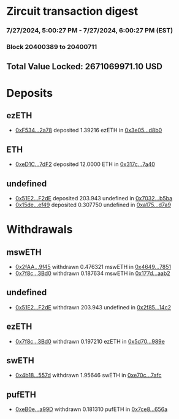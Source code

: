 # Zircuit transaction digest
### 7/27/2024, 5:00:27 PM - 7/27/2024, 6:00:27 PM (EST)
### Block 20400389 to 20400711

## Total Value Locked: 2671069971.10 USD

# Deposits
## ezETH
- [0xF534...2a78](https://etherscan.io/address/0xF534Dd915A3fBe36995537412d515fce46762a78) deposited 1.39216 ezETH in [0x3e05...d8b0](https://etherscan.io/tx/0xF534Dd915A3fBe36995537412d515fce46762a78)
## ETH
- [0xeD1C...7dF2](https://etherscan.io/address/0xeD1C3A1c023C2904aD5BabA5a3fa9F24EF747dF2) deposited 12.0000 ETH in [0x317c...7a40](https://etherscan.io/tx/0xeD1C3A1c023C2904aD5BabA5a3fa9F24EF747dF2)
## undefined
- [0x51E2...F2dE](https://etherscan.io/address/0x51E2Ec5642b995f97d60e75Ae11A587aD81aF2dE) deposited 203.943 undefined in [0x7032...b5ba](https://etherscan.io/tx/0x51E2Ec5642b995f97d60e75Ae11A587aD81aF2dE)
- [0x15de...ef49](https://etherscan.io/address/0x15de7B6a83ee7735EA00Dc4a0506059cDA4Bef49) deposited 0.307750 undefined in [0xa175...d7a9](https://etherscan.io/tx/0x15de7B6a83ee7735EA00Dc4a0506059cDA4Bef49)
# Withdrawals
## mswETH
- [0x2fAA...9f45](https://etherscan.io/address/0x2fAAC9010E89e4AfD94b8CDd63a88D22bA499f45) withdrawn 0.476321 mswETH in [0x4649...7851](https://etherscan.io/tx/0x2fAAC9010E89e4AfD94b8CDd63a88D22bA499f45)
- [0x7f8c...3Bd0](https://etherscan.io/address/0x7f8c624EbE44462e46CeC7e1c4B331E592393Bd0) withdrawn 0.187634 mswETH in [0x177d...aab2](https://etherscan.io/tx/0x7f8c624EbE44462e46CeC7e1c4B331E592393Bd0)
## undefined
- [0x51E2...F2dE](https://etherscan.io/address/0x51E2Ec5642b995f97d60e75Ae11A587aD81aF2dE) withdrawn 203.943 undefined in [0x2f85...14c2](https://etherscan.io/tx/0x51E2Ec5642b995f97d60e75Ae11A587aD81aF2dE)
## ezETH
- [0x7f8c...3Bd0](https://etherscan.io/address/0x7f8c624EbE44462e46CeC7e1c4B331E592393Bd0) withdrawn 0.197210 ezETH in [0x5d70...989e](https://etherscan.io/tx/0x7f8c624EbE44462e46CeC7e1c4B331E592393Bd0)
## swETH
- [0x4b18...557d](https://etherscan.io/address/0x4b188Ad682Bcf0240202693ACefF8B18aCBF557d) withdrawn 1.95646 swETH in [0xe70c...7afc](https://etherscan.io/tx/0x4b188Ad682Bcf0240202693ACefF8B18aCBF557d)
## pufETH
- [0xeB0e...a99D](https://etherscan.io/address/0xeB0e6eCD0E78B0a84eCD9663a041F453C454a99D) withdrawn 0.181310 pufETH in [0x7ce8...656a](https://etherscan.io/tx/0xeB0e6eCD0E78B0a84eCD9663a041F453C454a99D)
